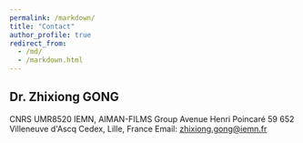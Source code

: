 ```yaml
---
permalink: /markdown/
title: "Contact"
author_profile: true
redirect_from: 
  - /md/
  - /markdown.html
---
```


## Dr. Zhixiong GONG

CNRS UMR8520 IEMN, AIMAN-FILMS Group
Avenue Henri Poincaré
59 652 Villeneuve d'Ascq Cedex, Lille, France
Email: zhixiong.gong@iemn.fr
